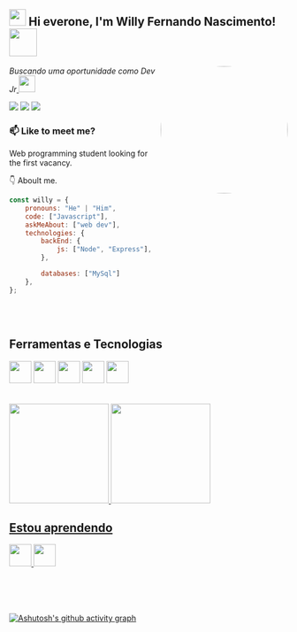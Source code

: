 <h2><img src="https://emojis.slackmojis.com/emojis/images/1531849430/4246/blob-sunglasses.gif?1531849430" width="30"/> Hi everone, I'm Willy Fernando Nascimento! <img src="https://media.giphy.com/media/12oufCB0MyZ1Go/giphy.gif" width="50"></h2>
<img align='right' src="https://media.giphy.com/media/Yfl7CS7vQqnebA69aH/giphy.gif" width="230" style="border-radius: 50%">
<p><em>Buscando uma oportunidade como Dev Jr<a href="https://www.oneorigin.us/">
</a><img src="https://media.giphy.com/media/WUlplcMpOCEmTGBtBW/giphy.gif" width="30"> 
</em></p>

<div>
<a href="[https://www.instagram.com/willyfernandez51/](https://www.instagram.com/willyfernandez51/)" target="_blank"><img src="https://img.shields.io/badge/-Instagram-%23E4405F?style=for-the-badge&logo=instagram&logoColor=white" target="_blank"></a>
<a href = "mailto:willy27nasc@gmail.com"><img src="https://img.shields.io/badge/Gmail-D14836?style=for-the-badge&logo=gmail&logoColor=white" target="_blank"></a>
<a href="https://www.linkedin.com/in/seu-usuário-linkedln-aqui" target="_blank"><img src="https://img.shields.io/badge/-LinkedIn-%230077B5?style=for-the-badge&logo=linkedin&logoColor=white" target="_blank"></a>   
</div>

### 📫 Like to meet me?

Web programming student looking for the first vacancy.

👇 Aboult me. 

```javascript
const willy = {
    pronouns: "He" | "Him",
    code: ["Javascript"],
    askMeAbout: ["web dev"],
    technologies: {
        backEnd: {
            js: ["Node", "Express"],
        },

        databases: ["MySql"]
    },
};
```
<br>
<br>

## Ferramentas e Tecnologias
<div>
  <img src="https://cdn.jsdelivr.net/gh/devicons/devicon/icons/html5/html5-original.svg" width="40" height="40"/>
  <img src="https://cdn.jsdelivr.net/gh/devicons/devicon/icons/css3/css3-original.svg" width="40" height="40"/>
  <img src="https://cdn.jsdelivr.net/gh/devicons/devicon/icons/javascript/javascript-original.svg" width="40" height="40"/>
  <img src="https://cdn.jsdelivr.net/gh/devicons/devicon/icons/git/git-original.svg" width="40" height="40"/>
  <img src="https://cdn.jsdelivr.net/gh/devicons/devicon/icons/linux/linux-original.svg" width="40" height="40"/>      
</div>

<br>
<br>

<div>
<a href="https://github.com/will27nasc">
<img height="180em" src="https://github-readme-stats.vercel.app/api/top-langs/?username=will27nasc&layout=compact&langs_count=7&theme=cobalt"/>
<img height="180em" src="https://github-readme-stats.vercel.app/api?username=will27nasc&show_icons=true&theme=cobalt&include_all_commits=true&count_private=true"/>
</div>

## Estou aprendendo
<div>
  <img src="https://cdn.jsdelivr.net/gh/devicons/devicon/icons/wordpress/wordpress-plain.svg" width="40" height="40"/>
  <img src="https://cdn.jsdelivr.net/gh/devicons/devicon/icons/python/python-original.svg" width="40" height="40"/>     
</div>
<br>
<br>
<br>
<br>

[![Ashutosh's github activity graph](https://github-readme-activity-graph.vercel.app/graph?username=will27nasc&bg_color=000519&color=496dfd&line=4dff00&point=6689f5&area=true&hide_border=true)](https://github.com/ashutosh00710/github-readme-activity-graph)
